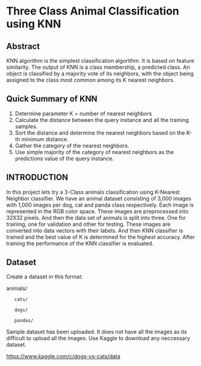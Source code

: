 # Three Class Animal Classification using KNN 

## Abstract

KNN algorithm is the simplest classification algorithm. It is based on feature similarity. The output of KNN is a class membership, a predicted class. An object is classified by a majority vote of its neighbors, with the object being assigned to the class most common among its K nearest neighbors. 

## Quick Summary of KNN

1.	Determine parameter K = number of nearest neighbors
2.	Calculate the distance between the query instance and all the training samples. 
3.	Sort the distance and determine the nearest neighbors based on the K-th minimum distance. 
4.	Gather the category of the nearest neighbors. 
5.	Use simple majority of the category of nearest neighbors as the predictions value of the query instance. 

## INTRODUCTION 

In this project lets try a 3-Class animals classification using K-Nearest Neighbor classifier. We have an animal dataset consisting of 3,000 images with 1,000 images per dog, cat and panda class respectively. Each image is represented in the RGB color space. These images are preprocessed into 32X32 pixels. And then the data set of animals is split into three. One for training, one for validation and other for testing. These images are converted into data vectors with their labels. And then KNN classifier is trained and the best value of K is determined for the highest accuracy. After training the performance of the KNN classifier is evaluated. 


## Dataset 

Create a dataset in this format: 

animals/

       cats/
       
       dogs/
       
       pandas/
       
       
Sample dataset has been uploaded. It does not have all the images as its difficult to upload all the images. Use Kaggle to download any neccessary dataset. 

https://www.kaggle.com/c/dogs-vs-cats/data
